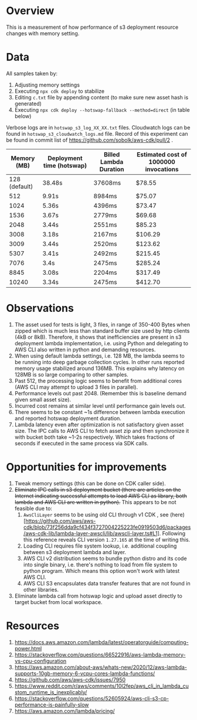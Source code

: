 # Overview

This is a measurement of how performance of s3 deployment resource changes with memory setting.

# Data

All samples taken by:
1. Adjusting memory settings
2. Executing `npx cdk deploy` to stabilize
3. Editing `c.txt` file by appending content (to make sure new asset hash is generated)
4. Executing `npx cdk deploy --hotswap-fallback --method=direct` (in table below)

Verbose logs are in `hotswap_s3_log_XX_XX.txt` files.
Cloudwatch logs can be found in `hotswap_s3_cloudwatch_logs.md` file.
Record of this experiment can be found in commit list of https://github.com/sobolk/aws-cdk/pull/2 .

| Memory  (MB)  | Deployment time (hotswap) | Billed Lambda Duration | Estimated cost of 1000000 invocations |
|---------------|---------------------------|------------------------|---------------------------------------|
| 128 (default) | 38.48s                    | 37608ms                | $78.55                                |
| 512           | 9.91s                     | 8984ms                 | $75.07                                |
| 1024          | 5.36s                     | 4396ms                 | $73.47                                |
| 1536          | 3.67s                     | 2779ms                 | $69.68                                |
| 2048          | 3.44s                     | 2551ms                 | $85.23                                |
| 3008          | 3.18s                     | 2167ms                 | $106.29                               |
| 3009          | 3.44s                     | 2520ms                 | $123.62                               |
| 5307          | 3.41s                     | 2492ms                 | $215.45                               |
| 7076          | 3.4s                      | 2475ms                 | $285.24                               |
| 8845          | 3.08s                     | 2204ms                 | $317.49                               |
| 10240         | 3.34s                     | 2475ms                 | $412.70                               |


# Observations

1. The asset used for tests is light, 3 files, in range of 350-400 Bytes when zipped which is much less than standard
   buffer size used by http clients (4kB or 8kB). Therefore, it shows that inefficiencies are present in 
   s3 deployment lambda implementation, i.e. using Python and delegating to AWS CLI also written in python and demanding
   resources.
2. When using default lambda settings, i.e. 128 MB, the lambda seems to be running into deep garbage collection cycles.
   In other runs reported memory usage stabilized around 136MB. This explains why latency on 128MB is so large comparing to other samples.
3. Past 512, the processing logic seems to benefit from additional cores (AWS CLI may attempt to upload 3 files in parallel).
4. Performance levels out past 2048. (Remember this is baseline demand given small asset size).
5. Incurred cost remains at similar level until performance gain levels out.
6. There seems to be constant ~1s difference between lambda execution and reported hotswap deployment duration.
7. Lambda latency even after optimization is not satisfactory given asset size. The IPC calls to AWS CLI to
   fetch asset zip and then synchronize it with bucket both take ~1-2s respectively. Which takes fractions of seconds if
   executed in the same process via SDK calls.

# Opportunities for improvements

1. Tweak memory settings (this can be done on CDK caller side).
2. ~~Eliminate IPC calls in s3 deployment bucket (there are articles on the Internet indicating successful attempts
   to load AWS CLI as library, both lambda and AWS CLI are written in python).~~ This appears to be not feasible due to:
   1. `AwsCliLayer` seems to be using old CLI through v1 CDK , see (here)[https://github.com/aws/aws-cdk/blob/73f256dda9cf434f3727004225223fe0919503d6/packages/aws-cdk-lib/lambda-layer-awscli/lib/awscli-layer.ts#L1]. Following this reference reveals CLI version `1.27.165` at the time of writing this.
   2. Loading CLI requires file system lookup, i.e. additional coupling between s3 deployment lambda and layer.
   3. AWS CLI v2 distribution seems to bundle python distro and its code into single binary, i.e. there's nothing to load from file system to python program. Which means this option won't work with latest AWS CLI.
   4. AWS CLI S3 encapsulates data transfer features that are not found in other libraries.
3. Eliminate lambda call from hotswap logic and upload asset directly to target bucket from local workspace.

# Resources

1. https://docs.aws.amazon.com/lambda/latest/operatorguide/computing-power.html
2. https://stackoverflow.com/questions/66522916/aws-lambda-memory-vs-cpu-configuration
3. https://aws.amazon.com/about-aws/whats-new/2020/12/aws-lambda-supports-10gb-memory-6-vcpu-cores-lambda-functions/
4. https://github.com/aws/aws-cdk/issues/7950
5. https://www.reddit.com/r/aws/comments/10l2fep/aws_cli_in_lambda_custom_runtime_is_inexplicably/
6. https://stackoverflow.com/questions/52605924/aws-cli-s3-cp-performance-is-painfully-slow
7. https://aws.amazon.com/lambda/pricing/
